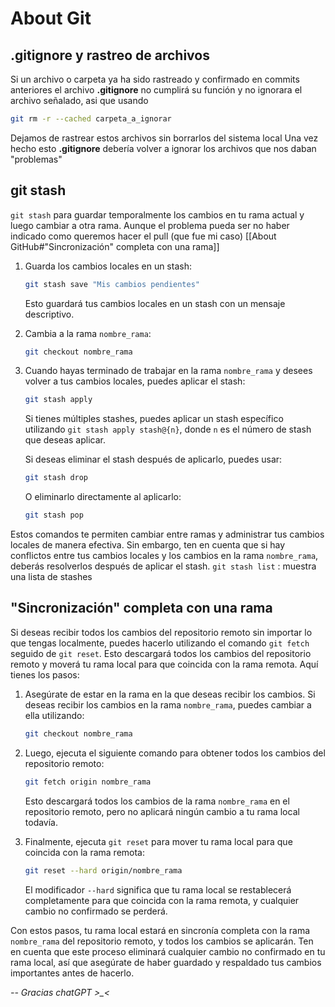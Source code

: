 # About Git
## .gitignore y rastreo de archivos
Si un archivo o carpeta ya ha sido rastreado y confirmado en commits anteriores el archivo **.gitignore** no cumplirá su función y no ignorara el archivo señalado, asi que usando 

```bash
git rm -r --cached carpeta_a_ignorar
```

Dejamos de rastrear estos archivos sin borrarlos del sistema local
Una vez hecho esto **.gitignore** debería volver a ignorar los archivos que nos daban "problemas"

## git stash
 `git stash` para guardar temporalmente los cambios en tu rama actual y luego cambiar a otra rama. Aunque el problema pueda ser no haber indicado como queremos hacer el pull (que fue mi caso) [[About GitHub#"Sincronización" completa con una rama]]

1. Guarda los cambios locales en un stash:

   ```bash
   git stash save "Mis cambios pendientes"
   ```

   Esto guardará tus cambios locales en un stash con un mensaje descriptivo.

2. Cambia a la rama `nombre_rama`:

   ```bash
   git checkout nombre_rama
   ```

3. Cuando hayas terminado de trabajar en la rama `nombre_rama` y desees volver a tus cambios locales, puedes aplicar el stash:

   ```bash
   git stash apply
   ```

   Si tienes múltiples stashes, puedes aplicar un stash específico utilizando 
   `git stash apply stash@{n}`, donde `n` es el número de stash que deseas aplicar.

   Si deseas eliminar el stash después de aplicarlo, puedes usar:

   ```bash
   git stash drop
   ```

   O eliminarlo directamente al aplicarlo:

   ```bash
   git stash pop
   ```

Estos comandos te permiten cambiar entre ramas y administrar tus cambios locales de manera efectiva. Sin embargo, ten en cuenta que si hay conflictos entre tus cambios locales y los cambios en la rama `nombre_rama`, deberás resolverlos después de aplicar el stash.
`git stash list` : muestra una lista de stashes

## "Sincronización" completa con una rama

Si deseas recibir todos los cambios del repositorio remoto sin importar lo que tengas localmente, puedes hacerlo utilizando el comando `git fetch` seguido de `git reset`. Esto descargará todos los cambios del repositorio remoto y moverá tu rama local para que coincida con la rama remota. Aquí tienes los pasos:

1. Asegúrate de estar en la rama en la que deseas recibir los cambios. Si deseas recibir los cambios en la rama `nombre_rama`, puedes cambiar a ella utilizando:

   ```bash
   git checkout nombre_rama
   ```

2. Luego, ejecuta el siguiente comando para obtener todos los cambios del repositorio remoto:

   ```bash
   git fetch origin nombre_rama
   ```

   Esto descargará todos los cambios de la rama `nombre_rama` en el repositorio remoto, pero no aplicará ningún cambio a tu rama local todavía.

3. Finalmente, ejecuta `git reset` para mover tu rama local para que coincida con la rama remota:

   ```bash
   git reset --hard origin/nombre_rama
   ```

   El modificador `--hard` significa que tu rama local se restablecerá completamente para que coincida con la rama remota, y cualquier cambio no confirmado se perderá.

Con estos pasos, tu rama local estará en sincronía completa con la rama `nombre_rama` del repositorio remoto, y todos los cambios se aplicarán. Ten en cuenta que este proceso eliminará cualquier cambio no confirmado en tu rama local, así que asegúrate de haber guardado y respaldado tus cambios importantes antes de hacerlo.

*-- Gracias chatGPT >_<*
